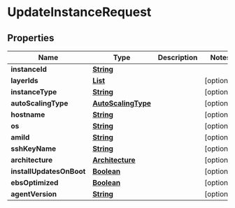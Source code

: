 

# UpdateInstanceRequest


## Properties

| Name | Type | Description | Notes |
|------------ | ------------- | ------------- | -------------|
|**instanceId** | [**String**](String.md) |  |  |
|**layerIds** | [**List**](List.md) |  |  [optional] |
|**instanceType** | [**String**](String.md) |  |  [optional] |
|**autoScalingType** | [**AutoScalingType**](AutoScalingType.md) |  |  [optional] |
|**hostname** | [**String**](String.md) |  |  [optional] |
|**os** | [**String**](String.md) |  |  [optional] |
|**amiId** | [**String**](String.md) |  |  [optional] |
|**sshKeyName** | [**String**](String.md) |  |  [optional] |
|**architecture** | [**Architecture**](Architecture.md) |  |  [optional] |
|**installUpdatesOnBoot** | [**Boolean**](Boolean.md) |  |  [optional] |
|**ebsOptimized** | [**Boolean**](Boolean.md) |  |  [optional] |
|**agentVersion** | [**String**](String.md) |  |  [optional] |



